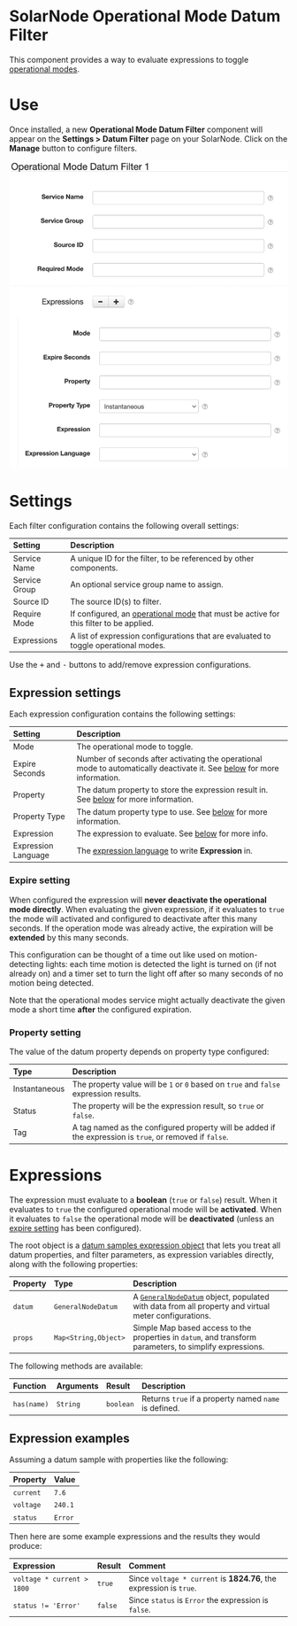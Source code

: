 # SolarNode Operational Mode Datum Filter

This component provides a way to evaluate expressions to toggle [operational modes][opmodes].

# Use

Once installed, a new **Operational Mode Datum Filter** component will appear on the 
**Settings > Datum Filter** page on your SolarNode. Click on the **Manage** button to configure 
filters.

![Expression filter settings](docs/solarnode-opmode-filter-settings.png)

# Settings

Each filter configuration contains the following overall settings:

| Setting             | Description                                                       |
|:--------------------|:------------------------------------------------------------------|
| Service Name        | A unique ID for the filter, to be referenced by other components. |
| Service Group       | An optional service group name to assign. |
| Source ID           | The source ID(s) to filter. |
| Require Mode        | If configured, an [operational mode][opmodes] that must be active for this filter to be applied. |
| Expressions        |  A list of expression configurations that are evaluated to toggle operational modes. |

Use the <kbd>+</kbd> and <kbd>-</kbd> buttons to add/remove expression configurations.

## Expression settings

Each expression configuration contains the following settings:

| Setting             | Description                                                       |
|:--------------------|:------------------------------------------------------------------|
| Mode                | The operational mode to toggle. |
| Expire Seconds      | Number of seconds after activating the operational mode to automatically deactivate it. See [below](#expire-setting) for more information. |
| Property            | The datum property to store the expression result in. See [below](#property-setting) for more information. |
| Property Type       | The datum property type to use. See [below](#property-setting) for more information. |
| Expression          | The expression to evaluate. See [below](#expressions) for more info. |
| Expression Language | The [expression language][expr] to write **Expression** in. |

### Expire setting

When configured the expression will **never deactivate the operational mode directly**. When
evaluating the given expression, if it evaluates to `true` the mode will activated and configured to
deactivate after this many seconds. If the operation mode was already active, the expiration will be
**extended** by this many seconds.

This configuration can be thought of a time out like used on motion-detecting lights: each time
motion is detected the light is turned on (if not already on) and a timer set to turn the light off
after so many seconds of no motion being detected.

Note that the operational modes service might actually deactivate the given mode a short time
**after** the configured expiration.

### Property setting

The value of the datum property depends on property type configured:

| Type          | Description |
|:--------------|:------------|
| Instantaneous | The property value will be `1` or `0` based on `true` and `false` expression results. |
| Status        | The property will be the expression result, so `true` or `false`. |
| Tag           | A tag named as the configured property will be added if the expression is `true`, or removed if `false`. |


# Expressions

The expression must evaluate to  a **boolean** (`true` or `false`) result. When it evaluates to
`true` the configured operational mode will be **activated**. When it evaluates to `false` the
operational mode will be **deactivated** (unless an [expire setting](#expire-setting) has been
configured).

The root object is a [datum samples expression object][DatumSamplesExpressionRoot] that lets you
treat all datum properties, and filter parameters, as expression variables directly, along with
the following properties:

| Property | Type | Description |
|:---------|:-----|:------------|
| `datum` | `GeneralNodeDatum` | A [`GeneralNodeDatum`][GeneralNodeDatum] object, populated with data from all property and virtual meter configurations. |
| `props` | `Map<String,Object>` | Simple Map based access to the properties in `datum`, and transform parameters, to simplify expressions. |

The following methods are available:

| Function | Arguments | Result | Description |
|:---------|:----------|:-------|:------------|
| `has(name)` | `String` | `boolean` | Returns `true` if a property named `name` is defined. |

## Expression examples

Assuming a datum sample with properties like the following:

| Property | Value |
|:---------|:------|
| `current` | `7.6`   |
| `voltage` | `240.1` |
| `status`  | `Error` |

Then here are some example expressions and the results they would produce:

| Expression | Result | Comment |
|:-----------|:-------|:--------|
| `voltage * current > 1800` | `true` | Since `voltage * current` is **1824.76**, the expression is `true`. |
| `status != 'Error'` | `false` | Since `status` is `Error` the expression is `false`. |


[expr]: https://github.com/SolarNetwork/solarnetwork/wiki/Expression-Languages
[DatumSamplesExpressionRoot]: https://github.com/SolarNetwork/solarnetwork-common/blob/develop/net.solarnetwork.common/src/net/solarnetwork/domain/DatumSamplesExpressionRoot.java
[GeneralNodeDatum]: https://github.com/SolarNetwork/solarnetwork-node/blob/develop/net.solarnetwork.node/src/net/solarnetwork/node/domain/GeneralNodeDatum.java
[opmodes]: https://github.com/SolarNetwork/solarnetwork/wiki/SolarNode-Operational-Modes

